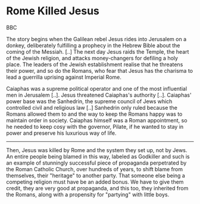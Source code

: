 # Rome Killed Jesus

BBC

The story begins when the Galilean rebel Jesus rides into Jerusalem on a donkey, deliberately fulfilling a prophecy in the Hebrew Bible about the coming of the Messiah. [..] The next day Jesus raids the Temple, the heart of the Jewish religion, and attacks money-changers for defiling a holy place. The leaders of the Jewish establishment realise that he threatens their power, and so do the Romans, who fear that Jesus has the charisma to lead a guerrilla uprising against Imperial Rome.

Caiaphas was a supreme political operator and one of the most influential men in Jerusalem [..]. Jesus threatened Caiaphas's authority [..]. Caiaphas' power base was the Sanhedrin, the supreme council of Jews which controlled civil and religious law [..] Sanhedrin only ruled because the Romans allowed them to and the way to keep the Romans happy was to maintain order in society. Caiaphas himself was a Roman appointment, so he needed to keep cosy with the governor, Pilate, if he wanted to stay in power and preserve his luxurious way of life.

---

Then, Jesus was killed by Rome and the system they set up, not by Jews. An entire people being blamed in this way, labeled as Godkiller and such is an example of stunningly successful piece of propaganda perpetrated by the Roman Catholic Church, over hundreds of years, to shift blame from themselves, their "heritage" to another party. That someone else being a competing religion must have be an added bonus. We have to give them credit, they are very good at propaganda, and this too, they inherited from the Romans, along with a propensity for "partying" with little boys.
